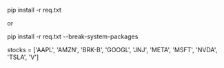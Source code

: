 pip install -r req.txt

or 

pip install -r req.txt --break-system-packages

stocks = ['AAPL', 'AMZN', 'BRK-B', 'GOOGL', 'JNJ', 'META', 'MSFT', 'NVDA', 'TSLA', 'V']
